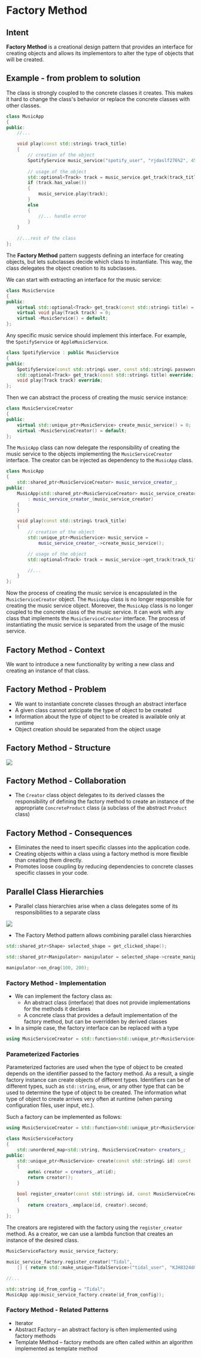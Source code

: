 # Factory Method

## Intent

**Factory Method** is a creational design pattern that provides an interface for creating objects and allows its implementors to alter the type of objects that will be created.

## Example - from problem to solution

The class is strongly coupled to the concrete classes it creates. This makes it hard to change the class's behavior or replace the concrete classes with other classes.

```c++
class MusicApp
{
public:
    //...

    void play(const std::string& track_title)
    {
        // creation of the object
        SpotifyService music_service("spotify_user", "rjdaslf276%2", 45);
        
        // usage of the object
        std::optional<Track> track = music_service.get_track(track_title);
        if (track.has_value())
        {
            music_service.play(track);
        }
        else
        {
            //... handle error
        }
    }
    
    //...rest of the class
};
```

The **Factory Method** pattern suggests defining an interface for creating objects, but lets subclasses decide which class to instantiate. This way, the class delegates the object creation to its subclasses.

We can start with extracting an interface for the music service:

```c++
class MusicService
{
public:
    virtual std::optional<Track> get_track(const std::string& title) = 0;   
    virtual void play(Track track) = 0;
    virtual ~MusicService() = default;
};
```

Any specific music service should implement this interface. For example, the `SpotifyService` or `AppleMusicService`.

```c++
class SpotifyService : public MusicService
{
public:
    SpotifyService(const std::string& user, const std::string& password, int port);
    std::optional<Track> get_track(const std::string& title) override;
    void play(Track track) override;
};
```

Then we can abstract the process of creating the music service instance:

```c++
class MusicServiceCreator
{
public:
    virtual std::unique_ptr<MusicService> create_music_service() = 0;
    virtual ~MusicServiceCreator() = default;
};
```

The `MusicApp` class can now delegate the responsibility of creating the music service to the objects implementing the `MusicServiceCreator` interface. The creator can be injected as dependency to the `MusicApp` class.

```c++
class MusicApp
{
    std::shared_ptr<MusicServiceCreator> music_service_creator_;
public:
    MusicApp(std::shared_ptr<MusicServiceCreator> music_service_creator) // DI - Dependency Injection
        : music_service_creator_(music_service_creator)
    {
    }

    void play(const std::string& track_title)
    {
        // creation of the object
        std::unique_ptr<MusicService> music_service = 
            music_service_creator_->create_music_service();

        // usage of the object
        std::optional<Track> track = music_service->get_track(track_title);

        //...
    }
};
```

Now the process of creating the music service is encapsulated in the `MusicServiceCreator` object. The `MusicApp` class is no longer responsible for creating the music service object.
Moreover, the `MusicApp` class is no longer coupled to the concrete class of the music service. It can work with any class that implements the `MusicServiceCreator` interface. The process of instantiating the music service is separated from the usage of the music service.

## Factory Method - Context

We want to introduce a new functionality by writing a new class and creating an instance of that class.

## Factory Method - Problem

* We want to instantiate concrete classes through an abstract interface
* A given class cannot anticipate the type of object to be created
* Information about the type of object to be created is available only at runtime
* Object creation should be separated from the object usage

## Factory Method - Structure

![](../img/dp/Factory.png)

## Factory Method - Collaboration

* The `Creator` class object delegates to its derived classes the responsibility of defining the factory method to create an instance of the appropriate `ConcreteProduct` class (a subclass of the abstract `Product` class)

## Factory Method - Consequences

* Eliminates the need to insert specific classes into the application code.
* Creating objects within a class using a factory method is more flexible than creating them directly.
* Promotes loose coupling by reducing dependencies to concrete classes specific classes in your code.

## Parallel Class Hierarchies

* Parallel class hierarchies arise when a class delegates some of its responsibilities to a separate class

![](../img/dp/Factory-ShapeManipulator.png)

* The Factory Method pattern allows combining parallel class hierarchies

``` c++
std::shared_ptr<Shape> selected_shape = get_clicked_shape();

std::shared_ptr<Manipulator> manipulator = selected_shape->create_manipulator();

manipulator->on_drag(100, 200);
```

### Factory Method - Implementation

* We can implement the factory class as:
    - An abstract class (interface) that does not provide implementations for the methods it declares
    - A concrete class that provides a default implementation of the factory method, but can be overridden by derived classes
* In a simple case, the factory interface can be replaced with a type

```c++ code-noblend fragment
using MusicServiceCreator = std::function<std::unique_ptr<MusicService>()>;
```

### Parameterized Factories

Parameterized factories are used when the type of object to be created depends on the identifier passed to the factory method. As a result, a single factory instance can create objects of different types.
Identifiers can be of different types, such as `std::string`, `enum`, or any other type that can be used to determine the type of object to be created.
The information what type of object to create arrives very often at runtime (when parsing configuration files, user input, etc.).

Such a factory can be implemented as follows:

``` c++
using MusicServiceCreator = std::function<std::unique_ptr<MusicService>()>;

class MusicServiceFactory
{
    std::unordered_map<std::string, MusicServiceCreator> creators_;
public:
    std::unique_ptr<MusicService> create(const std::string& id) const
    {
        auto& creator = creators_.at(id);
        return creator();
    }

    bool register_creator(const std::string& id, const MusicServiceCreator& creator)
    {
        return creators_.emplace(id, creator).second;
    }
};
```

The creators are registered with the factory using the `register_creator` method. As a creator, we can use a lambda function that creates an instance of the desired class.

``` c++
MusicServiceFactory music_service_factory;

music_service_factory.register_creator("Tidal", 
    [] { return std::make_unique<TidalService>("tidal_user", "KJH8324d&df"); });

//...

std::string id_from_config = "Tidal";
MusicApp app(music_service_factory.create(id_from_config));
```

### Factory Method - Related Patterns

* Iterator
* Abstract Factory
    – an abstract factory is often implemented using factory methods
* Template Method
    – factory methods are often called within an algorithm implemented as template method